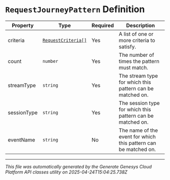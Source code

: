 # `RequestJourneyPattern` Definition

| Property | Type | Required | Description |
|----------|------|----------|-------------|
| criteria | [`RequestCriteria[]`](requestcriteria-definition.md) | Yes | A list of one or more criteria to satisfy. |
| count | `number` | Yes | The number of times the pattern must match. |
| streamType | `string` | Yes | The stream type for which this pattern can be matched on. |
| sessionType | `string` | Yes | The session type for which this pattern can be matched on. |
| eventName | `string` | No | The name of the event for which this pattern can be matched on. |

---

*This file was automatically generated by the Generate Genesys Cloud Platform API classes utility on 2025-04-24T15:04:25.738Z*
